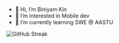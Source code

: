 - 👋 Hi, I’m Biniyam Kin
- 👀 I’m interested in Mobile dev
- 🌱 I’m currently learning SWE @ AASTU

![GitHub Streak](https://streak-stats.demolab.com?user=biniKin&theme=default&hide_border=true&include_all_commits=false)

<!---
biniKin/biniKin is a ✨ special ✨ repository because its `README.md` (this file) appears on your GitHub profile.
You can click the Preview link to take a look at your changes.
--->
